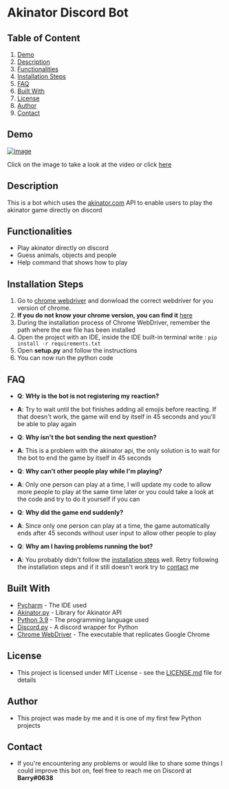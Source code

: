 # Akinator Discord Bot

## Table of Content

1. [Demo](#Demo)
2. [Description](#Description)
3. [Functionalities](#Functionalities)
4. [Installation Steps](#Installation-Steps)
5. [FAQ](#FAQ)
6. [Built With](#Built-With)
7. [License](#License)
8. [Author](#Author)
9. [Contact](#Contact)

## Demo 

[![image](https://user-images.githubusercontent.com/79618101/110070701-8789bb80-7d48-11eb-9df7-34fd1f912b8d.png)](https://imgur.com/a/LID2ynA)

Click on the image to take a look at the video or click [here](https://imgur.com/a/LID2ynA)

## Description

This is a bot which uses the [akinator.com](https://akinator.com/) API to enable users to play the akinator game directly on discord

## Functionalities

* Play akinator directly on discord
* Guess animals, objects and people
* Help command that shows how to play

## Installation Steps

1. Go to [chrome webdriver](https://chromedriver.chromium.org/downloads) and donwload the correct webdriver for you version of chrome. 
2. **If you do not know your chrome version, you can find it** [here](https://www.whatismybrowser.com/detect/what-version-of-chrome-do-i-have)
3. During the installation process of Chrome WebDriver, remember the path where the exe file has been installed
4. Open the project with an IDE, inside the IDE built-in terminal write : `pip install -r requirements.txt`
5. Open **setup.py** and follow the instructions
6. You can now run the python code

## FAQ

* **Q**: **WHy is the bot is not registering my reaction?**

* **A**: Try to wait until the bot finishes adding all emojis before reacting. If that doesn't work, the game will end by itself in 45 seconds and you'll be able to play again


* **Q**: **Why isn't the bot sending the next question?**

* **A**: This is a problem with the akinator api, the only solution is to wait for the bot to end the game by itself in 45 seconds


* **Q**: **Why can't other people play while I'm playing?**

* **A**: Only one person can play at a time, I will update my code to allow more people to play at the same time later or you could take a look at the code and try to do it yourself if you can 


* **Q**: **Why did the game end suddenly?**

* **A**: Since only one person can play at a time, the game automatically ends after 45 seconds without user input to allow other people to play


* **Q**: **Why am I having problems running the bot?**

* **A**: You probably didn't follow the [installation steps](#Installation-Steps) well. Retry following the installation steps and if it still doesn't work try to [contact](#Contact) me

## Built With

* [Pycharm](https://www.jetbrains.com/pycharm/) - The IDE used
* [Akinator.py](https://pypi.org/project/akinator.py/) - Library for Akinator API
* [Python 3.9](https://www.python.org/) - The programming language used
* [Discord.py](https://discordpy.readthedocs.io/en/stable/) - A discord wrapper for Python
* [Chrome WebDriver](https://chromedriver.chromium.org/downloads) - The executable that replicates Google Chrome   

## License 

* This project is licensed under MIT License - see the [LICENSE.md](https://github.com/ousmanebarry/akinator-discord/blob/main/LICENSE) file for details

## Author

* This project was made by me and it is one of my first few Python projects

## Contact 

* If you're encountering any problems or would like to share some things I could improve this bot on, feel free to reach me on Discord at **Barry#0638** 
